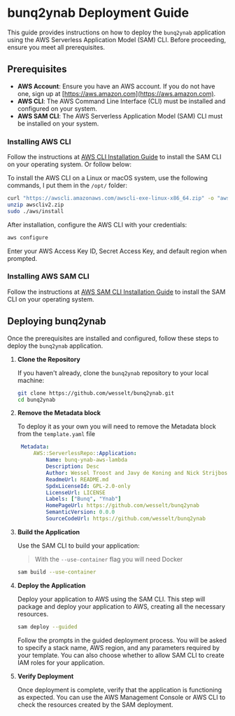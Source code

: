 # bunq2ynab Deployment Guide

This guide provides instructions on how to deploy the `bunq2ynab` application using the AWS Serverless Application Model (SAM) CLI. Before proceeding, ensure you meet all prerequisites.

## Prerequisites

- **AWS Account**: Ensure you have an AWS account. If you do not have one, sign up at [https://aws.amazon.com](https://aws.amazon.com).
- **AWS CLI**: The AWS Command Line Interface (CLI) must be installed and configured on your system.
- **AWS SAM CLI**: The AWS Serverless Application Model (SAM) CLI must be installed on your system.

### Installing AWS CLI

Follow the instructions at [AWS CLI Installation Guide](https://docs.aws.amazon.com/cli/latest/userguide/getting-started-install.html) to install the SAM CLI on your operating system. Or follow below:


To install the AWS CLI on a Linux or macOS system, use the following commands, I put them in the `/opt/` folder:

```sh
curl "https://awscli.amazonaws.com/awscli-exe-linux-x86_64.zip" -o "awscliv2.zip"
unzip awscliv2.zip
sudo ./aws/install
```

After installation, configure the AWS CLI with your credentials:

```sh
aws configure
```

Enter your AWS Access Key ID, Secret Access Key, and default region when prompted.

### Installing AWS SAM CLI

Follow the instructions at [AWS SAM CLI Installation Guide](https://docs.aws.amazon.com/serverless-application-model/latest/developerguide/install-sam-cli.html) to install the SAM CLI on your operating system.

## Deploying bunq2ynab

Once the prerequisites are installed and configured, follow these steps to deploy the `bunq2ynab` application.

1. **Clone the Repository**

   If you haven't already, clone the `bunq2ynab` repository to your local machine:

   ```sh
   git clone https://github.com/wesselt/bunq2ynab.git
   cd bunq2ynab
   ```

3. **Remove the Metadata block**

   To deploy it as your own you will need to remove the Metadata block from the `template.yaml` file
   
   ```yaml
    Metadata:
        AWS::ServerlessRepo::Application:
            Name: bunq-ynab-aws-lambda
            Description: Desc
            Author: Wessel Troost and Javy de Koning and Nick Strijbos
            ReadmeUrl: README.md
            SpdxLicenseId: GPL-2.0-only
            LicenseUrl: LICENSE
            Labels: ["Bunq", "Ynab"]
            HomePageUrl: https://github.com/wesselt/bunq2ynab
            SemanticVersion: 0.0.0
            SourceCodeUrl: https://github.com/wesselt/bunq2ynab
    ```

2. **Build the Application**

   Use the SAM CLI to build your application:
   >With the `--use-container` flag you will need Docker

   ```sh
   sam build --use-container
   ```

3. **Deploy the Application**

   Deploy your application to AWS using the SAM CLI. This step will package and deploy your application to AWS, creating all the necessary resources.

   ```sh
   sam deploy --guided
   ```

   Follow the prompts in the guided deployment process. You will be asked to specify a stack name, AWS region, and any parameters required by your template. You can also choose whether to allow SAM CLI to create IAM roles for your application.

4. **Verify Deployment**

   Once deployment is complete, verify that the application is functioning as expected. You can use the AWS Management Console or AWS CLI to check the resources created by the SAM deployment.
